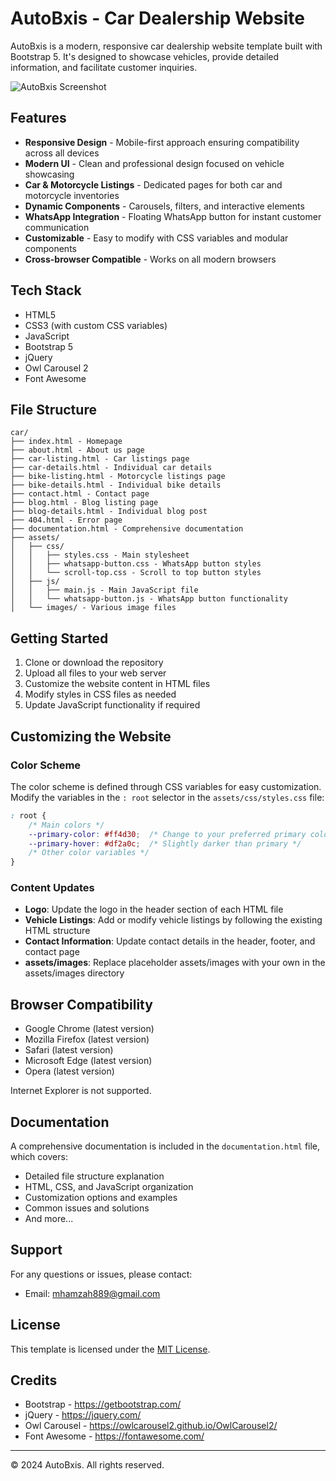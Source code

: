 # AutoBxis - Car Dealership Website

AutoBxis is a modern, responsive car dealership website template built with Bootstrap 5. It's designed to showcase vehicles, provide detailed information, and facilitate customer inquiries.

![AutoBxis Screenshot](assets/images/screenshot.png)

## Features

- **Responsive Design** - Mobile-first approach ensuring compatibility across all devices
- **Modern UI** - Clean and professional design focused on vehicle showcasing
- **Car & Motorcycle Listings** - Dedicated pages for both car and motorcycle inventories
- **Dynamic Components** - Carousels, filters, and interactive elements
- **WhatsApp Integration** - Floating WhatsApp button for instant customer communication
- **Customizable** - Easy to modify with CSS variables and modular components
- **Cross-browser Compatible** - Works on all modern browsers

## Tech Stack

- HTML5
- CSS3 (with custom CSS variables)
- JavaScript
- Bootstrap 5
- jQuery
- Owl Carousel 2
- Font Awesome

## File Structure

```
car/
├── index.html - Homepage
├── about.html - About us page
├── car-listing.html - Car listings page
├── car-details.html - Individual car details
├── bike-listing.html - Motorcycle listings page
├── bike-details.html - Individual bike details
├── contact.html - Contact page
├── blog.html - Blog listing page
├── blog-details.html - Individual blog post
├── 404.html - Error page
├── documentation.html - Comprehensive documentation
├── assets/
│   ├── css/
│   │   ├── styles.css - Main stylesheet
│   │   ├── whatsapp-button.css - WhatsApp button styles
│   │   └── scroll-top.css - Scroll to top button styles
│   ├── js/
│   │   ├── main.js - Main JavaScript file
│   │   └── whatsapp-button.js - WhatsApp button functionality
│   └── images/ - Various image files
```

## Getting Started

1. Clone or download the repository
2. Upload all files to your web server
3. Customize the website content in HTML files
4. Modify styles in CSS files as needed
5. Update JavaScript functionality if required

## Customizing the Website

### Color Scheme

The color scheme is defined through CSS variables for easy customization. Modify the variables in the `: root` selector in the `assets/css/styles.css` file:

```css
: root {
    /* Main colors */
    --primary-color: #ff4d30;  /* Change to your preferred primary color */
    --primary-hover: #df2a0c;  /* Slightly darker than primary */
    /* Other color variables */
}
```

### Content Updates

- **Logo**: Update the logo in the header section of each HTML file
- **Vehicle Listings**: Add or modify vehicle listings by following the existing HTML structure
- **Contact Information**: Update contact details in the header, footer, and contact page
- **assets/images**: Replace placeholder assets/images with your own in the assets/images directory

## Browser Compatibility

- Google Chrome (latest version)
- Mozilla Firefox (latest version)
- Safari (latest version)
- Microsoft Edge (latest version)
- Opera (latest version)

Internet Explorer is not supported.

## Documentation

A comprehensive documentation is included in the `documentation.html` file, which covers:

- Detailed file structure explanation
- HTML, CSS, and JavaScript organization
- Customization options and examples
- Common issues and solutions
- And more...

## Support

For any questions or issues, please contact:

- Email: mhamzah889@gmail.com

## License

This template is licensed under the [MIT License](LICENSE).

## Credits

- Bootstrap - https://getbootstrap.com/
- jQuery - https://jquery.com/
- Owl Carousel - https://owlcarousel2.github.io/OwlCarousel2/
- Font Awesome - https://fontawesome.com/

---

© 2024 AutoBxis. All rights reserved.
